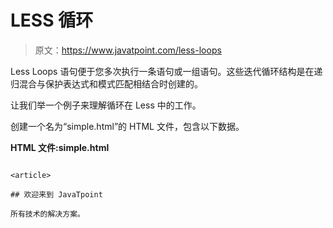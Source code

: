 # LESS 循环

> 原文：<https://www.javatpoint.com/less-loops>

Less Loops 语句便于您多次执行一条语句或一组语句。这些迭代循环结构是在递归混合与保护表达式和模式匹配相结合时创建的。

让我们举一个例子来理解循环在 Less 中的工作。

创建一个名为“simple.html”的 HTML 文件，包含以下数据。

**HTML 文件:simple.html**

```

<article>

## 欢迎来到 JavaTpoint

所有技术的解决方案。

```
